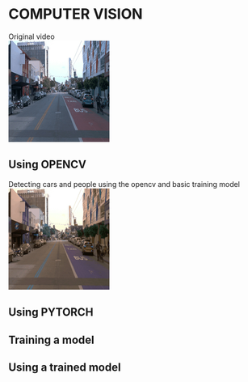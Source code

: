 # COMPUTER VISION
Original video<br>
![](https://github.com/marcjesus/udacity/blob/main/01_ObjectDetection/output.gif)

## Using OPENCV
Detecting cars and people using the opencv and basic training model<br>
![](https://github.com/marcjesus/udacity/blob/main/01_ObjectDetection/OPENCV_output_gif.gif)

## Using PYTORCH

## Training a model



## Using a trained model
